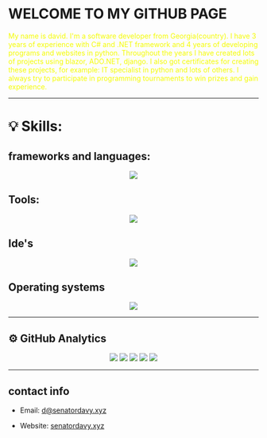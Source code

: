 
# WELCOME TO MY GITHUB PAGE


<p style="color: #f4fc03;">
My name is david. I'm a software developer from Georgia(country). I have 3 years of experience with C# and .NET framework and 4 years of developing programs and websites in python. Throughout the years I have created lots of projects using blazor, ADO.NET, django. I also got certificates for creating these projects, for example: IT specialist in python and lots of others. I always try to participate in programming tournaments to win prizes and gain experience. 
</p>

<hr>

# 💡 Skills:

## frameworks and languages:
<p align="center">
  <a href="https://skillicons.dev">
    <img src="https://skillicons.dev/icons?i=cs,py,cpp,c,rust,html,css,dotnet,js,rust,flask,django,fastapi,sqlite,tailwind,bootstrap"/>
  </a>
</p>

## Tools:
<p align="center">
  <a href="https://skillicons.dev">
    <img src="https://skillicons.dev/icons?i=docker,cloudflare,ai,ps,github,azure,stackoverflow,vim"/>
  </a>
</p>

## Ide's
<p align="center">
  <a href="https://skillicons.dev">
    <img src="https://skillicons.dev/icons?i=pycharm,rider,clion,vscode,visualstudio"/>
  </a>
</p>

## Operating systems
<p align="center">
  <a href="https://skillicons.dev">
    <img src="https://skillicons.dev/icons?i=arch,mint,debian,ubuntu,linux,windows"/>
  </a>
</p>

<hr>

## ⚙️ GitHub Analytics

<center>

![](https://github-profile-summary-cards.vercel.app/api/cards/profile-details?username=SenatorArmstrong228&theme=2077)
![](https://github-profile-summary-cards.vercel.app/api/cards/repos-per-language?username=SenatorArmstrong228&theme=2077)
![](https://github-profile-summary-cards.vercel.app/api/cards/most-commit-language?username=SenatorArmstrong228&theme=2077)
![](https://github-profile-summary-cards.vercel.app/api/cards/stats?username=SenatorArmstrong228&theme=2077)
![](https://github-profile-summary-cards.vercel.app/api/cards/productive-time?username=SenatorArmstrong228&theme=2077)

</center>



<hr>

## contact info
 - Email: d@senatordavy.xyz
 + Website:  [senatordavy.xyz](https://senatordavy.xyz)














